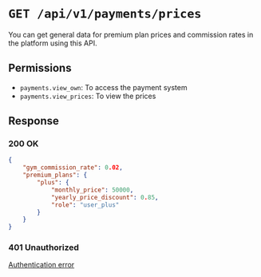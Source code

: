 # `GET /api/v1/payments/prices`
You can get general data for premium plan prices and commission rates in the platform using this API.


## Permissions

- `payments.view_own`: To access the payment system
- `payments.view_prices`: To view the prices

## Response

### 200 OK

```json
{
    "gym_commission_rate": 0.02,
    "premium_plans": {
        "plus": {
            "monthly_price": 50000,
            "yearly_price_discount": 0.85,
            "role": "user_plus"
        }
    }
}
```

### 401 Unauthorized
[Authentication error](../_globals/authentication-errors.md)
